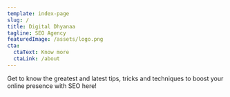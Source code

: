 ```yaml
---
template: index-page
slug: /
title: Digital Dhyanaa
tagline: SEO Agency
featuredImage: /assets/logo.png
cta:
  ctaText: Know more
  ctaLink: /about
---
```

Get to know the greatest and latest tips, tricks and techniques to boost your online presence with SEO here!
